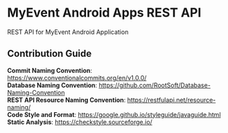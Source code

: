 # MyEvent Android Apps REST API
REST API for MyEvent Android Application
## Contribution Guide

**Commit Naming Convention**: https://www.conventionalcommits.org/en/v1.0.0/ <br>
**Database Naming Convention**: https://github.com/RootSoft/Database-Naming-Convention <br>
**REST API Resource Naming Convention**: https://restfulapi.net/resource-naming/ <br> 
**Code Style and Format**: https://google.github.io/styleguide/javaguide.html <br>
**Static Analysis**: https://checkstyle.sourceforge.io/
